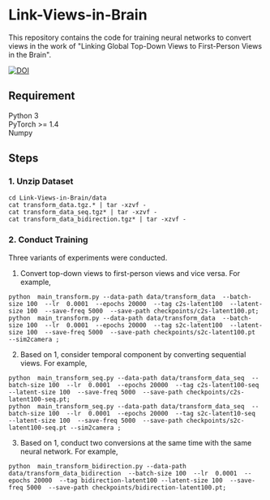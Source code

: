 # Link-Views-in-Brain
This repository contains the code for training neural networks to convert views in the work of "Linking Global Top-Down Views to First-Person Views in the Brain".  

[![DOI](https://zenodo.org/badge/542676196.svg)](https://zenodo.org/badge/latestdoi/542676196)


## Requirement
Python 3  
PyTorch >= 1.4  
Numpy  

## Steps
### 1. Unzip Dataset
```
cd Link-Views-in-Brain/data
cat transform_data.tgz.* | tar -xzvf -
cat transform_data_seq.tgz* | tar -xzvf -
cat transform_data_bidirection.tgz* | tar -xzvf -
```

### 2. Conduct Training
Three variants of experiments were conducted.
1. Convert top-down views to first-person views and vice versa. For example, 
```
python  main_transform.py --data-path data/transform_data  --batch-size 100  --lr  0.0001  --epochs 20000  --tag c2s-latent100  --latent-size 100  --save-freq 5000  --save-path checkpoints/c2s-latent100.pt;   
python  main_transform.py --data-path data/transform_data  --batch-size 100  --lr  0.0001  --epochs 20000  --tag s2c-latent100  --latent-size 100  --save-freq 5000  --save-path checkpoints/s2c-latent100.pt  --sim2camera ;
```

2. Based on 1, consider temporal component by converting sequential views. For example, 
```
python  main_transform_seq.py --data-path data/transform_data_seq  --batch-size 100  --lr  0.0001  --epochs 20000  --tag c2s-latent100-seq  --latent-size 100  --save-freq 5000  --save-path checkpoints/c2s-latent100-seq.pt;   
python  main_transform_seq.py --data-path data/transform_data_seq  --batch-size 100  --lr  0.0001  --epochs 20000  --tag s2c-latent10-seq  --latent-size 100  --save-freq 5000  --save-path checkpoints/s2c-latent100-seq.pt --sim2camera ;
```


3. Based on 1, conduct two conversions at the same time with the same neural network. For example, 
```
python  main_transform_bidirection.py --data-path data/transform_data_bidirection  --batch-size 100  --lr  0.0001  --epochs 20000  --tag bidirection-latent100 --latent-size 100  --save-freq 5000  --save-path checkpoints/bidirection-latent100.pt;   
```
